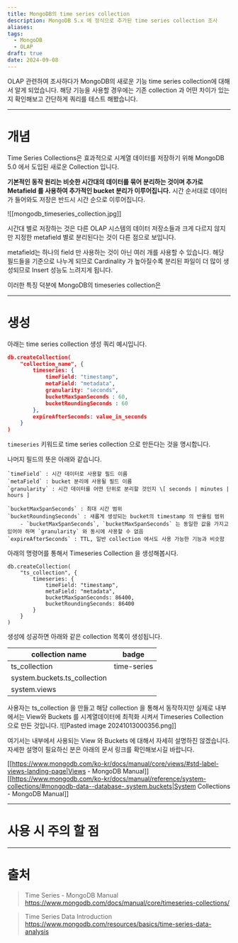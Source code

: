 ```yaml
---
title: MongoDB의 time series collection
description: MongoDB 5.x 에 정식으로 추가된 time series collection 조사
aliases: 
tags:
  - MongoDB
  - OLAP
draft: true
date: 2024-09-08
---
```

OLAP 관련하여 조사하다가 MongoDB의 새로운 기능 time series collection에 대해서 알게 되었습니다. 해당 기능을 사용할 경우에는 기존 collection 과 어떤 차이가 있는지 확인해보고 간단하게 쿼리를 테스트 해봤습니다.

---
# 개념

Time Series Collections은 효과적으로 시계열 데이터를 저장하기 위해  MongoDB 5.0 에서 도입된 새로운 Collection 입니다. 

**기본적인 동작 원리는 비슷한 시간대의 데이터를 묶어 분리하는 것이며 추가로 Metafield 를 사용하여 추가적인 bucket 분리가 이루어집니다.** 시간 순서대로 데이터가 들어와도 저장은 반드시 시간 순으로 이루어집니다. 

![[mongodb_timeseries_collection.jpg]]

시간대 별로  저장하는 것은 다른 OLAP 시스템의 데이터 저장소들과 크게 다르지 않지만 지정한 metafield 별로 분리된다는 것이 다른 점으로 보입니다. 


metafield는 하나의 field 만 사용하는 것이 아닌 여러 개를 사용할 수 있습니다. 
해당 필드들을 기준으로 나누게 되므로 Cardinality 가 높아질수록 분리된 파일이 더 많이 생성되므로 Insert 성능도 느려지게 됩니다. 

이러한 특징 덕분에 MongoDB의 timeseries collection은 




---
# 생성

아래는 time series collection 생성 쿼리 예시입니다.
``` json
db.createCollection( 
	"collection_name", {
		timeseries: {
			timeField: "timestamp",
			metaField: "metadata",
			granularity: "seconds",
			bucketMaxSpanSeconds : 60,
			bucketRoundingSeconds : 60
		},
		expireAfterSeconds: value_in_seconds 
	} 
)
```

`timeseries` 키워드로 time series collection 으로 만든다는 것을 명시합니다.

나머지 필드의 뜻은 아래와 같습니다.  

```
`timeField` : 시간 데이터로 사용할 필드 이름
`metaField` : bucket 분리에 사용될 필드 이름 
`granularity` : 시간 데이터를 어떤 단위로 분리할 것인지 \[ seconds | minutes | hours ] 

`bucketMaxSpanSeconds` : 최대 시간 범위 
`bucketRoundingSeconds` : 새롭게 생성되는 bucket의 timestamp 의 반올림 범위
	- `bucketMaxSpanSeconds`, `bucketMaxSpanSeconds` 는 동일한 값을 가지고 있어야 하며 `granularity` 와 동시에 사용할 수 없음
`expireAfterSeconds` : TTL, 일반 collection 에서도 사용 가능한 기능과 비슷함
```


아래의 명령어를 통해서 Timeseries Collection 을  생성해봅시다.

```mongodb
db.createCollection(
	"ts_collection", {
		timeseries: {
			timeField: "timestamp",
			metaField: "metadata",
			bucketMaxSpanSeconds: 86400,
			bucketRoundingSeconds: 86400 
		} 
	} 
)
```

생성에 성공하면 아래와 같은 collection 목록이 생성됩니다.

| collection name              | badge       |
| ---------------------------- | ----------- |
| ts_collection                | time-series |
| system.buckets.ts_collection |             |
| system.views                 |             |

사용자는 ts_collection 을 만들고 해당 collection 을  통해서 동작하지만 실제로 내부에서는 View와 Buckets 를  시계열데이터에 최적화 시켜서 Timeseries Collection 으로 만든 것입니다. 
![[Pasted image 20241013000356.png]]


여기서는 내부에서 사용되는 View 와 Buckets 에 대해서 자세히 설명하진 않겠습니다. 
자세한 설명이 필요하신 분은 아래의 문서 링크를 확인해보시길 바랍니다.

[[https://www.mongodb.com/ko-kr/docs/manual/core/views/#std-label-views-landing-page|Views - MongoDB Manual]]
[[https://www.mongodb.com/ko-kr/docs/manual/reference/system-collections/#mongodb-data--database-.system.buckets|System Collections - MongoDB Manual]]

---
# 사용 시 주의 할 점








---
# 출처

>Time Series - MongoDB Manual
>https://www.mongodb.com/docs/manual/core/timeseries-collections/

> Time Series Data Introduction 
> https://www.mongodb.com/resources/basics/time-series-data-analysis

